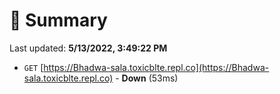 # 📖 Summary
Last updated: **5/13/2022, 3:49:22 PM**

- `GET` [https://Bhadwa-sala.toxicblte.repl.co](https://Bhadwa-sala.toxicblte.repl.co) - **Down** (53ms)
